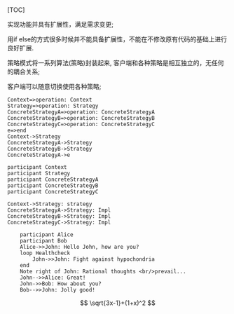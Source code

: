 # 

[TOC]

实现功能并具有扩展性，满足需求变更;

用if else的方式很多时候并不能具备扩展性，不能在不修改原有代码的基础上进行良好扩展.

策略模式将一系列算法(策略)封装起来, 客户端和各种策略是相互独立的，无任何的耦合关系;

客户端可以随意切换使用各种策略;

```flow
Context=>operation: Context
Strategy=>operation: Strategy
ConcreteStrategyA=>operation: ConcreteStrategyA
ConcreteStrategyB=>operation: ConcreteStrategyB
ConcreteStrategyC=>operation: ConcreteStrategyC
e=>end
Context->Strategy
ConcreteStrategyA->Strategy
ConcreteStrategyB->Strategy
ConcreteStrategyA->e
```

```sequence
participant Context
participant Strategy
participant ConcreteStrategyA
participant ConcreteStrategyB
participant ConcreteStrategyC

Context->Strategy: strategy
ConcreteStrategyA->Strategy: Impl
ConcreteStrategyB->Strategy: Impl
ConcreteStrategyC->Strategy: Impl
```

```sequenceDiagram
    participant Alice
    participant Bob
    Alice->>John: Hello John, how are you?
    loop Healthcheck
        John->>John: Fight against hypochondria
    end
    Note right of John: Rational thoughts <br/>prevail...
    John-->>Alice: Great!
    John->>Bob: How about you?
    Bob-->>John: Jolly good!
```

     
$$
\sqrt{3x-1}+(1+x)^2
$$


```

```

